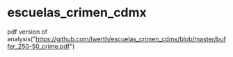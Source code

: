 # escuelas_crimen_cdmx

pdf version of analysis("https://github.com/lwerth/escuelas_crimen_cdmx/blob/master/buffer_250-50_crime.pdf")
